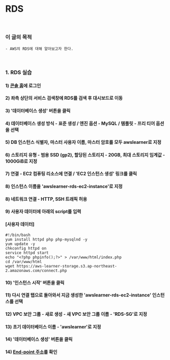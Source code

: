 # RDS
<br/>

### 이 글의 목적
    - AWS의 RDS에 대해 알아보고자 한다.
<br/>

### 1. RDS 실습
#### 1) <a href="https://ap-northeast-2.console.aws.amazon.com/console/home?nc2=h_ct&region=ap-northeast-2&src=header-signin">콘솔 홈</a>에 로그인
#### 2) 좌측 상단의 서비스 검색창에 RDS를 검색 후 대시보드로 이동
#### 3) '데이터베이스 생성' 버튼을 클릭
#### 4) 데이터베이스 생성 방식 - 표준 생성 / 엔진 옵션 - MySQL / 템플릿 - 프리 티어 옵션을 선택
#### 5) DB 인스턴스 식별자, 마스터 사용자 이름, 마스터 암호를 모두 awslearner로 지정
#### 6) 스토리지 유형 - 범용 SSD (gp2), 할당된 스토리지 - 20GB, 최대 스토리지 임계값 - 1000GiB로 지정
#### 7) 연결 - EC2 컴퓨팅 리소스에 연결 / 'EC2 인스턴스 생성' 링크를 클릭
#### 8) 인스턴스 이름을 'awslearner-rds-ec2-instance'로 지정
#### 8) 네트워크 연결 - HTTP, SSH 트래픽 허용
#### 9) 사용자 데이터에 아래의 script를 입력
#### [사용자 데이터]
```script
#!/bin/bash
yum install httpd php php-mysqlnd -y
yum update -y
chkconfig httpd on
service httpd start
echo "<?php phpinfo();?>" > /var/www/html/index.php
cd /var/www/html
wget https://aws-learner-storage.s3.ap-northeast-2.amazonaws.com/connect.php
```
#### 10) '인스턴스 시작' 버튼을 클릭
#### 11) 다시 연결 탭으로 돌아와서 지금 생성한 'awslearner-rds-ec2-instance' 인스턴스를 선택
#### 12) VPC 보안 그룹 - 새로 생성 - 새 VPC 보안 그룹 이름 - 'RDS-SG'로 지정
#### 13) 초기 데이터베이스 이름 - 'awslearner'로 지정
#### 14) '데이터베이스 생성' 버튼을 클릭
#### 14) <a href="awslearner.cp4cwm684hgx.ap-northeast-2.rds.amazonaws.com">End-point 주소</a>를 확인 
